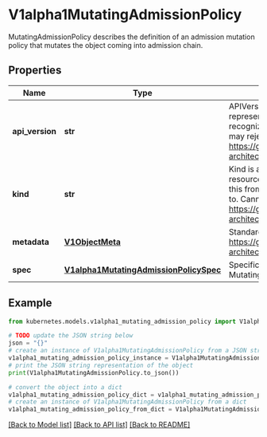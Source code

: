 # V1alpha1MutatingAdmissionPolicy

MutatingAdmissionPolicy describes the definition of an admission mutation policy that mutates the object coming into admission chain.

## Properties

Name | Type | Description | Notes
------------ | ------------- | ------------- | -------------
**api_version** | **str** | APIVersion defines the versioned schema of this representation of an object. Servers should convert recognized schemas to the latest internal value, and may reject unrecognized values. More info: https://git.k8s.io/community/contributors/devel/sig-architecture/api-conventions.md#resources | [optional] 
**kind** | **str** | Kind is a string value representing the REST resource this object represents. Servers may infer this from the endpoint the client submits requests to. Cannot be updated. In CamelCase. More info: https://git.k8s.io/community/contributors/devel/sig-architecture/api-conventions.md#types-kinds | [optional] 
**metadata** | [**V1ObjectMeta**](V1ObjectMeta.md) | Standard object metadata; More info: https://git.k8s.io/community/contributors/devel/sig-architecture/api-conventions.md#metadata. | [optional] 
**spec** | [**V1alpha1MutatingAdmissionPolicySpec**](V1alpha1MutatingAdmissionPolicySpec.md) | Specification of the desired behavior of the MutatingAdmissionPolicy. | [optional] 

## Example

```python
from kubernetes.models.v1alpha1_mutating_admission_policy import V1alpha1MutatingAdmissionPolicy

# TODO update the JSON string below
json = "{}"
# create an instance of V1alpha1MutatingAdmissionPolicy from a JSON string
v1alpha1_mutating_admission_policy_instance = V1alpha1MutatingAdmissionPolicy.from_json(json)
# print the JSON string representation of the object
print(V1alpha1MutatingAdmissionPolicy.to_json())

# convert the object into a dict
v1alpha1_mutating_admission_policy_dict = v1alpha1_mutating_admission_policy_instance.to_dict()
# create an instance of V1alpha1MutatingAdmissionPolicy from a dict
v1alpha1_mutating_admission_policy_from_dict = V1alpha1MutatingAdmissionPolicy.from_dict(v1alpha1_mutating_admission_policy_dict)
```
[[Back to Model list]](../README.md#documentation-for-models) [[Back to API list]](../README.md#documentation-for-api-endpoints) [[Back to README]](../README.md)


